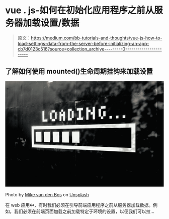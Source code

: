 # vue . js-如何在初始化应用程序之前从服务器加载设置/数据

> 原文：<https://medium.com/bb-tutorials-and-thoughts/vue-js-how-to-load-settings-data-from-the-server-before-initializing-an-app-cb7d0123c516?source=collection_archive---------0----------------------->

## 了解如何使用 mounted()生命周期挂钩来加载设置

![](img/87333db8e356d255d803a67719076f44.png)

Photo by [Mike van den Bos](https://unsplash.com/@mike_van_den_bos?utm_source=medium&utm_medium=referral) on [Unsplash](https://unsplash.com?utm_source=medium&utm_medium=referral)

在 web 应用中，有时我们必须在引导前端应用程序之前从服务器加载数据。例如，我们必须在前端页面加载之前加载特定于环境的设置，以便我们可以拉…